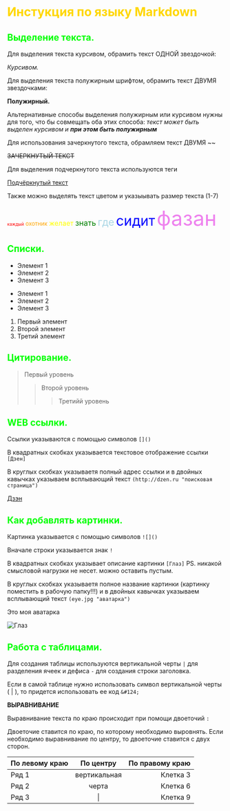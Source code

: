 # <font color=gold> Инстукция по языку Markdown </font>

## <font color=lime> Выделение текста. </font>

Для выделения текста курсивом, обрамить текст ОДНОЙ звездочкой:  

*Курсивом.*

Для выделения текста полужирным шрифтом, обрамить текст ДВУМЯ звездочками:   

**Полужирный.**

Альтернативные способы выделения полужирным или курсивом нужны для того, что бы совмещать оба этих способа: _текст может быть выделен курсивом и **при этом быть полужирным**_

Для использования зачеркнутого текста, обрамляем текст ДВУМЯ ~~

~~ЗАЧЕРКНУТЫЙ ТЕКСТ~~

Для выделения подчеркнутого текста используются теги

<u>Подчёркнутый текст</u>

Также можно выделять текст цветом и указыывать размер текста (1-7)

<font color=red size=1>каждый</font>
<font color=orange size=2>охотник</font>
<font color=yellow size=3>желает</font>
<font color=green size=4>знать</font>
<font color=lightblue size=5>где</font>
<font color=blue size=6>сидит</font>
<font color=violet size=7>фазан</font>

## <font color=lime> Списки. </font>

* Элемент 1
* Элемент 2
* Элемент 3

+ Элемент 1
+ Элемент 2
+ Элемент 3

1. Первый элемент 
2. Второй элемент 
3. Третий элемент

## <font color=lime> Цитирование. </font>

> Первый уровень
>>Второй уровень
>>>Третийй уровень

## <font color=lime> WEB ссылки. </font>

Ссылки указываются с помощью символов ```[]()```

В квадратных скобках указывается текстовое отображение ссылки ```[Дзен]```

В круглых скобках указываетя полный адрес ссылки и в двойных кавычках указываем всплывающий текст ```(http://dzen.ru "поисковая страница")```


[Дзэн](http://dzen.ru "поисковая страница")

## <font color=lime> Как добавлять картинки. </font>

Картинка указывается с помощью символов ```![]()```

Вначале строки указывается знак ```!```

В квадратных скобках указывает описание картинки ```[Глаз]``` PS. никакой смысловой нагрузки не несет. можно оставить пустым.

В круглых скобках указываетя полное название картинки (картинку поместить в рабочую папку!!!) и в двойных кавычках указываем всплывающий текст ```(eye.jpg "аватарка")```


Это моя аватарка

![Глаз](eye.jpg "аватарка")

## <font color=lime> Работа с таблицами. </font>

Для создания таблицы используются вертикальной черты ```|``` для разделения ячеек и дефиса ```-``` для создания строки заголовка.

Если в самой таблице нужно использовать символ вертикальной черты ( | ), то придется использовать ее код ```&#124;```

**ВЫРАВНИВАНИЕ**

Выравнивание текста по краю происходит при помощи двоеточий ```:```

Двоеточие ставится по краю, по которому необходимо выровнять. Если необходимо выравнивание по центру, то двоеточие ставится с двух сторон.


| По левому краю | По центру    | По правому краю |
|:---------------|:------------:|----------------:|
| Ряд 1          | вертикальная | Клетка 3        |
| Ряд 2          | черта        | Клетка 6        |
| Ряд 3          | &#124;       | Клетка 9        |
